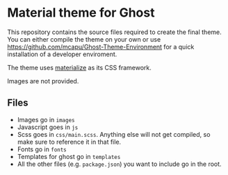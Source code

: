 # Material theme for Ghost

This repository contains the source files required to create the final theme.
You can either compile the theme on your own or use https://github.com/mcapu/Ghost-Theme-Environment for a quick installation of a developer enviroment.

The theme uses [materialize](http://materializecss.com/) as its CSS framework.

Images are not provided.

## Files

* Images go in `images`
* Javascript goes in `js`
* Scss goes in `css/main.scss`. Anything else will not get compiled, so make sure to reference it in that file.
* Fonts go in `fonts`
* Templates for ghost go in `templates`
* All the other files (e.g. `package.json`) you want to include go in the root.